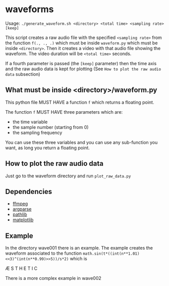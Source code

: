 # waveforms

Usage: `./generate_waveform.sh <directory> <total time> <sampling rate> [keep]`

This script creates a raw audio file with the specified `<sampling rate>` from the function `f(., ., .)` which must be inside `waveform.py` which must be inside `<directory>`.
Then it creates a video with that audio file showing the waveform. The video duration will be `<total time>` seconds.

If a fourth parameter is passed (the `[keep]` parameter) then the time axis and the raw audio data
is kept for plotting (See `How to plot the raw audio data` subsection)

## What must be inside &lt;directory&gt;/waveform.py 

This python file MUST HAVE a function `f` which returns a floating point.

The function `f` MUST HAVE three parameters which are:

- the time variable
- the sample number (starting from 0)
- the sampling frequency

You can use these three variables and you can use any sub-function you want, as long you return a floating point.

## How to plot the raw audio data

Just go to the waveform directory and run `plot_raw_data.py`

## Dependencies

- [ffmpeg](https://ffmpeg.org/)
- [argparse](https://pypi.org/project/argparse/)
- [pathlib](https://pypi.org/project/pathlib/)
- [matplotlib](https://pypi.org/project/matplotlib/)

## Example

In the directory wave001 there is an example.
The example creates the waveform associated to the function `math.sin(t*((int(n**1.01)<<3)^(int(n**0.99)>>5))/s*2)` which is

Æ S T H E T I C

There is a more complex example in wave002

